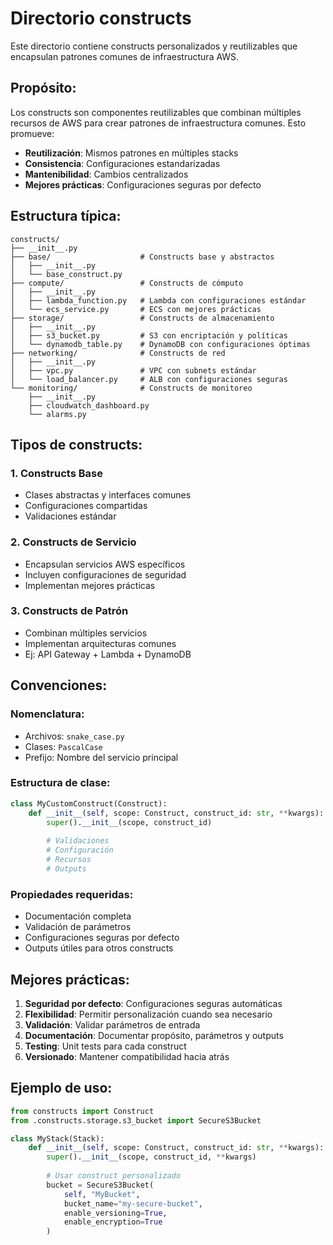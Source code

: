 # Directorio constructs

Este directorio contiene constructs personalizados y reutilizables que encapsulan patrones comunes de infraestructura AWS.

## Propósito:

Los constructs son componentes reutilizables que combinan múltiples recursos de AWS para crear patrones de infraestructura comunes. Esto promueve:

- **Reutilización**: Mismos patrones en múltiples stacks
- **Consistencia**: Configuraciones estandarizadas
- **Mantenibilidad**: Cambios centralizados
- **Mejores prácticas**: Configuraciones seguras por defecto

## Estructura típica:

```
constructs/
├── __init__.py
├── base/                    # Constructs base y abstractos
│   ├── __init__.py
│   └── base_construct.py
├── compute/                 # Constructs de cómputo
│   ├── __init__.py
│   ├── lambda_function.py   # Lambda con configuraciones estándar
│   └── ecs_service.py       # ECS con mejores prácticas
├── storage/                 # Constructs de almacenamiento
│   ├── __init__.py
│   ├── s3_bucket.py         # S3 con encriptación y políticas
│   └── dynamodb_table.py    # DynamoDB con configuraciones óptimas
├── networking/              # Constructs de red
│   ├── __init__.py
│   ├── vpc.py               # VPC con subnets estándar
│   └── load_balancer.py     # ALB con configuraciones seguras
└── monitoring/              # Constructs de monitoreo
    ├── __init__.py
    ├── cloudwatch_dashboard.py
    └── alarms.py
```

## Tipos de constructs:

### 1. Constructs Base
- Clases abstractas y interfaces comunes
- Configuraciones compartidas
- Validaciones estándar

### 2. Constructs de Servicio
- Encapsulan servicios AWS específicos
- Incluyen configuraciones de seguridad
- Implementan mejores prácticas

### 3. Constructs de Patrón
- Combinan múltiples servicios
- Implementan arquitecturas comunes
- Ej: API Gateway + Lambda + DynamoDB

## Convenciones:

### Nomenclatura:
- Archivos: `snake_case.py`
- Clases: `PascalCase`
- Prefijo: Nombre del servicio principal

### Estructura de clase:
```python
class MyCustomConstruct(Construct):
    def __init__(self, scope: Construct, construct_id: str, **kwargs):
        super().__init__(scope, construct_id)
        
        # Validaciones
        # Configuración
        # Recursos
        # Outputs
```

### Propiedades requeridas:
- Documentación completa
- Validación de parámetros
- Configuraciones seguras por defecto
- Outputs útiles para otros constructs

## Mejores prácticas:

1. **Seguridad por defecto**: Configuraciones seguras automáticas
2. **Flexibilidad**: Permitir personalización cuando sea necesario
3. **Validación**: Validar parámetros de entrada
4. **Documentación**: Documentar propósito, parámetros y outputs
5. **Testing**: Unit tests para cada construct
6. **Versionado**: Mantener compatibilidad hacia atrás

## Ejemplo de uso:

```python
from constructs import Construct
from .constructs.storage.s3_bucket import SecureS3Bucket

class MyStack(Stack):
    def __init__(self, scope: Construct, construct_id: str, **kwargs):
        super().__init__(scope, construct_id, **kwargs)
        
        # Usar construct personalizado
        bucket = SecureS3Bucket(
            self, "MyBucket",
            bucket_name="my-secure-bucket",
            enable_versioning=True,
            enable_encryption=True
        )
```
